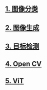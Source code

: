 ## [1. 图像分类](./CV-Baseline/) 

## [2. 图像生成](./GAN/)

## [3. 目标检测](./目标检测/) 

## [4. Open CV](./opencv/) 

## [5. ViT](./ViT/) 

